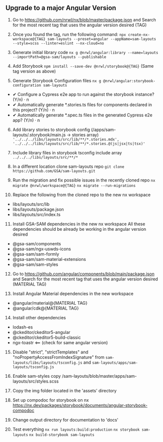 ## Upgrade to a major Angular Version

1. Go to https://github.com/nrwl/nx/blob/master/package.json and 
Search for the most recent tag that uses the angular version desired (TAG)

2. Once you found the tag, run the following command:
`npx create-nx-workspace@{TAG} sam-layouts --preset=angular --appName=sam-layouts --style=scss --linter=eslint --nx-cloud=no`

3. Generate initial library code
`nx g @nrwl/angular:library --name=layouts --importPath=@gsa-sam/layouts --publishable`

4. Add Storybook
`npm install --save-dev @nrwl/storybook@{TAG}` (Same tag version as above)

5. Generate Storybook Configuration files
`nx g @nrwl/angular:storybook-configuration sam-layouts`
- ✔ Configure a Cypress e2e app to run against the storybook instance? (Y/n) · n
- ✔ Automatically generate *.stories.ts files for components declared in this project? (Y/n) · n
- ✔ Automatically generate *.spec.ts files in the generated Cypress e2e app? (Y/n) · n

6. Add library stories to storybook config (/apps/sam-layouts/.storybook/main.js -> stories array)
`
'../../../libs/layouts/src/lib/**/*.stories.mdx',
'../../../libs/layouts/src/lib/**/*.stories.@(js|jsx|ts|tsx)'
`
7. Include library files in storybook tsconfig include array
`../../../libs/layouts/src/**/*`

8. In a different location clone sam-layouts repo
`git clone https://github.com/GSA/sam-layouts.git`

9. Run the migration and fix possible issues in the recently cloned repo
`nx migrate @nrwl/workspace@{TAG}`
`nx migrate --run-migrations`

10. Replace the following from the cloned repo to the new nx workspace
- libs/layouts/src/lib
- libs/layouts/package.json
- libs/layouts/src/index.ts

11. Install GSA-SAM dependencies in the new nx workspace
All these dependencies should be already be working in the angular version desired
- @gsa-sam/components
- @gsa-sam/ngx-uswds-icons
- @gsa-sam/sam-formly
- @gsa-sam/sam-material-extensions
- @gsa-sam/sam-styles

12. Go to https://github.com/angular/components/blob/main/package.json and 
Search for the most recent tag that uses the angular version desired (MATERIAL TAG)

13. Install Angular Material dependencies in the new workspace
- @angular/material@{MATERIAL TAG}
- @angular/cdk@{MATERIAL TAG}

14. Install other dependencies
- lodash-es
- @ckeditor/ckeditor5-angular
- @ckeditor/ckeditor5-build-classic
- ngx-toastr <== (check for same angular version)

15. Disable "strict", "strictTemplates" and "noPropertyAccessFromIndexSignature" 
from `sam-layouts/libs/layouts/tsconfig.js` and `sam-layouts/apps/sam-layouts/tsconfig.js`

16. Enable sam-styles
copy /sam-layouts/blob/master/apps/sam-layouts/src/styles.scss

17. Copy the img folder located in the 'assets' directory

18. Set up compodoc for storybook on nx
https://nx.dev/packages/storybook/documents/angular-storybook-compodoc

19. Change output directory for documentation to 'docs'

20. Test everything 
`nx run layouts:build:production`
`nx storybook sam-layouts`
`nx build-storybook sam-layouts`

